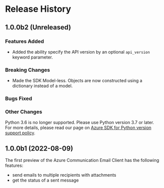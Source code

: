 # Release History

## 1.0.0b2 (Unreleased)

### Features Added
- Added the ability specify the API version by an optional `api_version` keyword parameter.

### Breaking Changes
- Made the SDK Model-less. Objects are now constructed using a dictionary instead of a model.

### Bugs Fixed

### Other Changes
Python 3.6 is no longer supported. Please use Python version 3.7 or later. For more details, please read our page on [Azure SDK for Python version support policy](https://github.com/Azure/azure-sdk-for-python/wiki/Azure-SDKs-Python-version-support-policy).

## 1.0.0b1 (2022-08-09)

The first preview of the Azure Communication Email Client has the following features:

- send emails to multiple recipients with attachments
- get the status of a sent message

